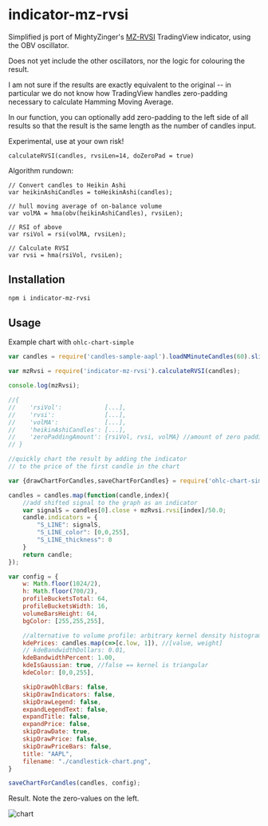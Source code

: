 # indicator-mz-rvsi

Simplified js port of MightyZinger's [MZ-RVSI](https://www.tradingview.com/script/75kQ1ySs-Relative-Volume-Strength-Index-MZ-RVSI/) TradingView indicator, using the OBV oscillator.

Does not yet include the other oscillators, nor the logic for colouring the result. 

I am not sure if the results are exactly equivalent to the original -- in particular we do not know how TradingView handles zero-padding necessary to calculate Hamming Moving Average.

In our function, you can optionally add zero-padding to the left side of all results so that the result is the same length as the number of candles input. 

Experimental, use at your own risk!

`calculateRVSI(candles, rvsiLen=14, doZeroPad = true)`

Algorithm rundown:

```
// Convert candles to Heikin Ashi
var heikinAshiCandles = toHeikinAshi(candles);

// hull moving average of on-balance volume
var volMA = hma(obv(heikinAshiCandles), rvsiLen);

// RSI of above
var rsiVol = rsi(volMA, rvsiLen);

// Calculate RVSI
var rvsi = hma(rsiVol, rvsiLen);
```

## Installation

```sh
npm i indicator-mz-rvsi
```

## Usage 

Example chart with `ohlc-chart-simple`

```javascript
var candles = require('candles-sample-aapl').loadNMinuteCandles(60).slice(50); 

var mzRvsi = require('indicator-mz-rvsi').calculateRVSI(candles);

console.log(mzRvsi);

//{
//    'rsiVol':            [...],
//    'rvsi':              [...],
//    'volMA':             [...],
//    'heikinAshiCandles': [...],
//    'zeroPaddingAmount': {rsiVol, rvsi, volMA} //amount of zero padding added to left of each array to make output same length as candles input
// }

//quickly chart the result by adding the indicator
// to the price of the first candle in the chart

var {drawChartForCandles,saveChartForCandles} = require('ohlc-chart-simple');

candles = candles.map(function(candle,index){
    //add shifted signal to the graph as an indicator
    var signalS = candles[0].close + mzRvsi.rvsi[index]/50.0;
    candle.indicators = {
        "S_LINE": signalS,
        "S_LINE_color": [0,0,255],
        "S_LINE_thickness": 0
    }
    return candle;
});

var config = {
    w: Math.floor(1024/2),
    h: Math.floor(700/2),
    profileBucketsTotal: 64,
    profileBucketsWidth: 16,
    volumeBarsHeight: 64,
    bgColor: [255,255,255],

    //alternative to volume profile: arbitrary kernel density histogram
    kdePrices: candles.map(c=>[c.low, 1]), //[value, weight]
    // kdeBandwidthDollars: 0.01,
    kdeBandwidthPercent: 1.00,
    kdeIsGaussian: true, //false == kernel is triangular
    kdeColor: [0,0,255],

    skipDrawOhlcBars: false,
    skipDrawIndicators: false,
    skipDrawLegend: false,
    expandLegendText: false,
    expandTitle: false,
    expandPrice: false,
    skipDrawDate: true,
    skipDrawPrice: false,
    skipDrawPriceBars: false,
    title: "AAPL",
    filename: "./candlestick-chart.png",
}

saveChartForCandles(candles, config);
```

Result. Note the zero-values on the left. 

![chart](https://i.imgur.com/JGqerDZ.png)



